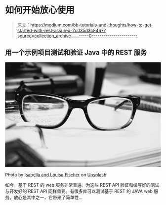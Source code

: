 # 如何开始放心使用

> 原文：<https://medium.com/bb-tutorials-and-thoughts/how-to-get-started-with-rest-assured-2c035d3c8467?source=collection_archive---------0----------------------->

## 用一个示例项目测试和验证 Java 中的 REST 服务

![](img/0dee98e9086b13c6fc3445328cb48b90.png)

Photo by [Isabella and Louisa Fischer](https://unsplash.com/@twinsfisch?utm_source=medium&utm_medium=referral) on [Unsplash](https://unsplash.com?utm_source=medium&utm_medium=referral)

如今，基于 REST 的 web 服务非常普遍。为这些 REST API 验证和编写好的测试与开发好的 REST API 同样重要。有很多库可以测试基于 REST 的 JAVA web 服务。放心是其中之一，它带来了简单性…